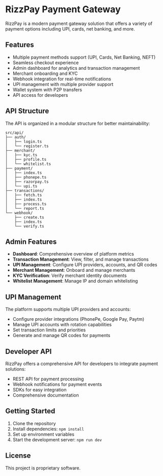 
# RizzPay Payment Gateway

RizzPay is a modern payment gateway solution that offers a variety of payment options including UPI, cards, net banking, and more.

## Features

- Multiple payment methods support (UPI, Cards, Net Banking, NEFT)
- Seamless checkout experience
- Admin dashboard for analytics and transaction management
- Merchant onboarding and KYC
- Webhook integration for real-time notifications
- UPI management with multiple provider support
- Wallet system with P2P transfers
- API access for developers

## API Structure

The API is organized in a modular structure for better maintainability:

```
src/api/
├── auth/
│   ├── login.ts
│   └── register.ts
├── merchant/
│   ├── kyc.ts
│   ├── profile.ts
│   └── whitelist.ts
├── payment/
│   ├── index.ts
│   ├── phonepe.ts
│   ├── razorpay.ts
│   └── upi.ts
├── transactions/
│   ├── fetch.ts
│   ├── index.ts
│   ├── process.ts
│   └── report.ts
└── webhook/
    ├── create.ts
    ├── index.ts
    └── verify.ts
```

## Admin Features

- **Dashboard**: Comprehensive overview of platform metrics
- **Transaction Management**: View, filter, and manage transactions
- **UPI Management**: Configure UPI providers, accounts, and QR codes
- **Merchant Management**: Onboard and manage merchants
- **KYC Verification**: Verify merchant identity documents
- **Whitelist Management**: Manage IP and domain whitelisting

## UPI Management

The platform supports multiple UPI providers and accounts:

- Configure provider integrations (PhonePe, Google Pay, Paytm)
- Manage UPI accounts with rotation capabilities
- Set transaction limits and priorities
- Generate and manage QR codes for payments

## Developer API

RizzPay offers a comprehensive API for developers to integrate payment solutions:

- REST API for payment processing
- Webhook notifications for payment events
- SDKs for easy integration
- Comprehensive documentation

## Getting Started

1. Clone the repository
2. Install dependencies: `npm install`
3. Set up environment variables
4. Start the development server: `npm run dev`

## License

This project is proprietary software.

